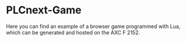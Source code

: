 # PLCnext-Game
Here you can find an example of a browser game programmed with Lua, which can be generated and hosted on the AXC F 2152.
